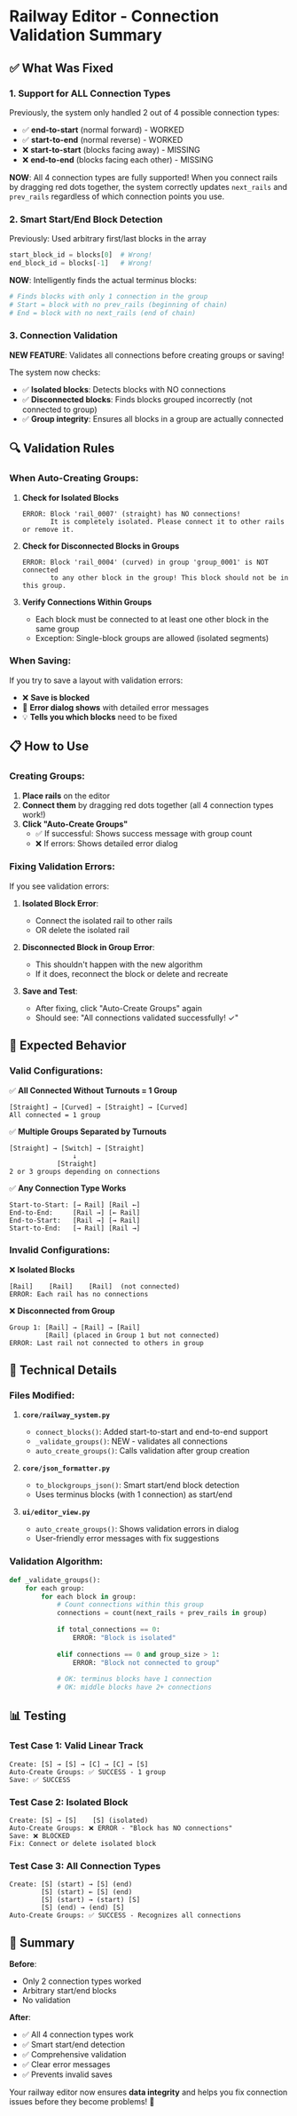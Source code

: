 # Railway Editor - Connection Validation Summary

## ✅ What Was Fixed

### 1. **Support for ALL Connection Types** 
Previously, the system only handled 2 out of 4 possible connection types:
- ✅ **end-to-start** (normal forward) - WORKED
- ✅ **start-to-end** (normal reverse) - WORKED
- ❌ **start-to-start** (blocks facing away) - MISSING
- ❌ **end-to-end** (blocks facing each other) - MISSING

**NOW**: All 4 connection types are fully supported! When you connect rails by dragging red dots together, the system correctly updates `next_rails` and `prev_rails` regardless of which connection points you use.

### 2. **Smart Start/End Block Detection**
Previously: Used arbitrary first/last blocks in the array
```python
start_block_id = blocks[0]  # Wrong!
end_block_id = blocks[-1]   # Wrong!
```

**NOW**: Intelligently finds the actual terminus blocks:
```python
# Finds blocks with only 1 connection in the group
# Start = block with no prev_rails (beginning of chain)
# End = block with no next_rails (end of chain)
```

### 3. **Connection Validation**
**NEW FEATURE**: Validates all connections before creating groups or saving!

The system now checks:
- ✅ **Isolated blocks**: Detects blocks with NO connections
- ✅ **Disconnected blocks**: Finds blocks grouped incorrectly (not connected to group)
- ✅ **Group integrity**: Ensures all blocks in a group are actually connected

## 🔍 Validation Rules

### When Auto-Creating Groups:

1. **Check for Isolated Blocks**
   ```
   ERROR: Block 'rail_0007' (straight) has NO connections!
          It is completely isolated. Please connect it to other rails or remove it.
   ```

2. **Check for Disconnected Blocks in Groups**
   ```
   ERROR: Block 'rail_0004' (curved) in group 'group_0001' is NOT connected 
          to any other block in the group! This block should not be in this group.
   ```

3. **Verify Connections Within Groups**
   - Each block must be connected to at least one other block in the same group
   - Exception: Single-block groups are allowed (isolated segments)

### When Saving:

If you try to save a layout with validation errors:
- ❌ **Save is blocked**
- 🔴 **Error dialog shows** with detailed error messages
- 💡 **Tells you which blocks** need to be fixed

## 📋 How to Use

### Creating Groups:

1. **Place rails** on the editor
2. **Connect them** by dragging red dots together (all 4 connection types work!)
3. **Click "Auto-Create Groups"**
   - ✅ If successful: Shows success message with group count
   - ❌ If errors: Shows detailed error dialog

### Fixing Validation Errors:

If you see validation errors:

1. **Isolated Block Error**:
   - Connect the isolated rail to other rails
   - OR delete the isolated rail

2. **Disconnected Block in Group Error**:
   - This shouldn't happen with the new algorithm
   - If it does, reconnect the block or delete and recreate

3. **Save and Test**:
   - After fixing, click "Auto-Create Groups" again
   - Should see: "All connections validated successfully! ✓"

## 🎯 Expected Behavior

### Valid Configurations:

✅ **All Connected Without Turnouts = 1 Group**
```
[Straight] → [Curved] → [Straight] → [Curved]
All connected = 1 group
```

✅ **Multiple Groups Separated by Turnouts**
```
[Straight] → [Switch] → [Straight]
                ↓
            [Straight]
2 or 3 groups depending on connections
```

✅ **Any Connection Type Works**
```
Start-to-Start: [→ Rail] [Rail ←]
End-to-End:     [Rail →] [← Rail]
End-to-Start:   [Rail →] [→ Rail]
Start-to-End:   [→ Rail] [Rail →]
```

### Invalid Configurations:

❌ **Isolated Blocks**
```
[Rail]    [Rail]    [Rail]  (not connected)
ERROR: Each rail has no connections
```

❌ **Disconnected from Group**
```
Group 1: [Rail] → [Rail] → [Rail]
         [Rail] (placed in Group 1 but not connected)
ERROR: Last rail not connected to others in group
```

## 🔧 Technical Details

### Files Modified:

1. **`core/railway_system.py`**
   - `connect_blocks()`: Added start-to-start and end-to-end support
   - `_validate_groups()`: NEW - validates all connections
   - `auto_create_groups()`: Calls validation after group creation

2. **`core/json_formatter.py`**
   - `to_blockgroups_json()`: Smart start/end block detection
   - Uses terminus blocks (with 1 connection) as start/end

3. **`ui/editor_view.py`**
   - `auto_create_groups()`: Shows validation errors in dialog
   - User-friendly error messages with fix suggestions

### Validation Algorithm:

```python
def _validate_groups():
    for each group:
        for each block in group:
            # Count connections within this group
            connections = count(next_rails + prev_rails in group)
            
            if total_connections == 0:
                ERROR: "Block is isolated"
            
            elif connections == 0 and group_size > 1:
                ERROR: "Block not connected to group"
            
            # OK: terminus blocks have 1 connection
            # OK: middle blocks have 2+ connections
```

## 📊 Testing

### Test Case 1: Valid Linear Track
```
Create: [S] → [S] → [C] → [C] → [S]
Auto-Create Groups: ✅ SUCCESS - 1 group
Save: ✅ SUCCESS
```

### Test Case 2: Isolated Block
```
Create: [S] → [S]    [S] (isolated)
Auto-Create Groups: ❌ ERROR - "Block has NO connections"
Save: ❌ BLOCKED
Fix: Connect or delete isolated block
```

### Test Case 3: All Connection Types
```
Create: [S] (start) → [S] (end)
        [S] (start) ← [S] (end)
        [S] (start) → (start) [S]  
        [S] (end) → (end) [S]
Auto-Create Groups: ✅ SUCCESS - Recognizes all connections
```

## 🎉 Summary

**Before**: 
- Only 2 connection types worked
- Arbitrary start/end blocks
- No validation

**After**:
- ✅ All 4 connection types work
- ✅ Smart start/end detection
- ✅ Comprehensive validation
- ✅ Clear error messages
- ✅ Prevents invalid saves

Your railway editor now ensures **data integrity** and helps you fix connection issues before they become problems! 🚂

